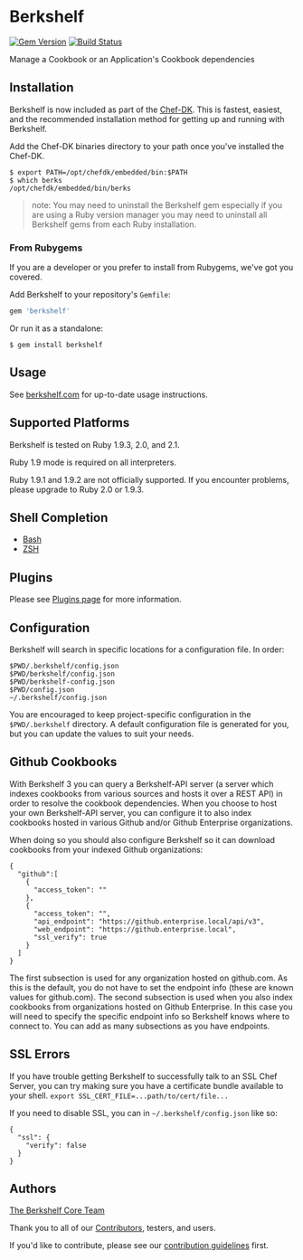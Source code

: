 # Berkshelf
[![Gem Version](https://img.shields.io/gem/v/berkshelf.svg)][gem]
[![Build Status](https://img.shields.io/travis/berkshelf/berkshelf.svg)][travis]

[gem]: https://rubygems.org/gems/berkshelf
[travis]: https://travis-ci.org/berkshelf/berkshelf

Manage a Cookbook or an Application's Cookbook dependencies

## Installation

Berkshelf is now included as part of the [Chef-DK](http://getchef.com/downloads/chef-dk). This is fastest, easiest, and the recommended installation method for getting up and running with Berkshelf.

Add the Chef-DK binaries directory to your path once you've installed the Chef-DK.

    $ export PATH=/opt/chefdk/embedded/bin:$PATH
    $ which berks
    /opt/chefdk/embedded/bin/berks

> note: You may need to uninstall the Berkshelf gem especially if you are using a Ruby version manager you may need to uninstall all Berkshelf gems from each Ruby installation.

### From Rubygems

If you are a developer or you prefer to install from Rubygems, we've got you covered.

Add Berkshelf to your repository's `Gemfile`:

```ruby
gem 'berkshelf'
```

Or run it as a standalone:

    $ gem install berkshelf

## Usage

See [berkshelf.com](http://berkshelf.com) for up-to-date usage instructions.

## Supported Platforms

Berkshelf is tested on Ruby 1.9.3, 2.0, and 2.1.

Ruby 1.9 mode is required on all interpreters.

Ruby 1.9.1 and 1.9.2 are not officially supported. If you encounter problems, please upgrade to Ruby 2.0 or 1.9.3.

## Shell Completion

- [Bash](https://github.com/berkshelf/berkshelf-bash-plugin)
- [ZSH](https://github.com/berkshelf/berkshelf-zsh-plugin)

## Plugins

Please see [Plugins page](https://github.com/berkshelf/berkshelf/blob/master/PLUGINS.md) for more information.

## Configuration

Berkshelf will search in specific locations for a configuration file. In order:

    $PWD/.berkshelf/config.json
    $PWD/berkshelf/config.json
    $PWD/berkshelf-config.json
    $PWD/config.json
    ~/.berkshelf/config.json

You are encouraged to keep project-specific configuration in the `$PWD/.berkshelf` directory. A default configuration file is generated for you, but you can update the values to suit your needs.

## Github Cookbooks

With Berkshelf 3 you can query a Berkshelf-API server (a server which indexes cookbooks from various sources and
hosts it over a REST API) in order to resolve the cookbook dependencies. When you choose to host your own Berkshelf-API
server, you can configure it to also index cookbooks hosted in various Github and/or Github Enterprise organizations.

When doing so you should also configure Berkshelf so it can download cookbooks from your indexed Github organizations:

    {
      "github":[
        {
          "access_token": ""
        },
        {
          "access_token": "",
          "api_endpoint": "https://github.enterprise.local/api/v3",
          "web_endpoint": "https://github.enterprise.local",
          "ssl_verify": true
        }
      ]
    }

The first subsection is used for any organization hosted on github.com. As this is the default, you do not have to set the
endpoint info (these are known values for github.com). The second subsection is used when you also index cookbooks from
organizations hosted on Github Enterprise. In this case you will need to specify the specific endpoint info so Berkshelf
knows where to connect to. You can add as many subsections as you have endpoints.

## SSL Errors

If you have trouble getting Berkshelf to successfully talk to an SSL Chef Server, you can try making sure you
have a certificate bundle available to your shell. `export SSL_CERT_FILE=...path/to/cert/file...`

If you need to disable SSL, you can in `~/.berkshelf/config.json` like so:

    {
      "ssl": {
        "verify": false
      }
    }

## Authors

[The Berkshelf Core Team](https://github.com/berkshelf/berkshelf/wiki/Core-Team)

Thank you to all of our [Contributors](https://github.com/berkshelf/berkshelf/graphs/contributors), testers, and users.

If you'd like to contribute, please see our [contribution guidelines](https://github.com/berkshelf/berkshelf/blob/master/CONTRIBUTING.md) first.
